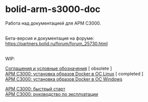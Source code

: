 # bolid-arm-s3000-doc

Работа над документацией для АРМ С3000.
<br />
<br />



Бета-версия и документация на форуме:
<br />
https://partners.bolid.ru/forum/forum_25730.html
<br />
<br />



WIP:
<br />

[Соглашения и условные обозначения](conventions.md) [ obsolete ]
<br />
[АРМ С3000: установка образов Docker в ОС Linux](docker-linux.md) [ completed ]
<br />
[АРМ С3000: установка образов Docker в ОС Windows](docker-windows.md)

[АРМ С3000: быстрый старт](quick-start.md)
<br />
[АРМ С3000: руководство по эксплуатации](ug/ug.md)
